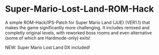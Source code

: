 # Super-Mario-Lost-Land-ROM-Hack
A simple ROM-Hack/IPS-Patch for Super Mario Land (JUE) (VER1.1) that makes the game significantly more challenging. It includes remixed and completly original levels, with reworked boss rooms and even alternative (some of which are Hardmode-only) exits!

NEW: Super Mario Lost Land DX included!
